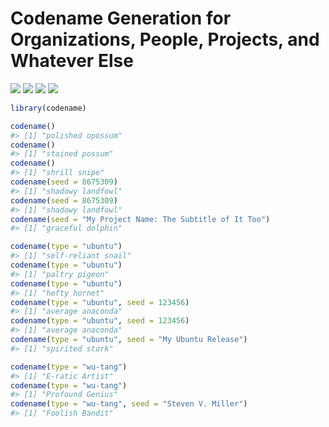 
# Codename Generation for Organizations, People, Projects, and Whatever Else

[![](https://www.r-pkg.org/badges/version/codename?color=green)](https://cran.r-project.org/package=codename)
[![](http://cranlogs.r-pkg.org/badges/grand-total/codename?color=green)](https://cran.r-project.org/package=codename)
[![](http://cranlogs.r-pkg.org/badges/last-month/codename?color=green)](https://cran.r-project.org/package=codename)
[![](http://cranlogs.r-pkg.org/badges/last-week/codename?color=green)](https://cran.r-project.org/package=codename)

``` r
library(codename)

codename()
#> [1] "polished opossum"
codename()
#> [1] "stained possum"
codename()
#> [1] "shrill snipe"
codename(seed = 8675309)
#> [1] "shadowy landfowl"
codename(seed = 8675309)
#> [1] "shadowy landfowl"
codename(seed = "My Project Name: The Subtitle of It Too")
#> [1] "graceful dolphin"

codename(type = "ubuntu")
#> [1] "self-reliant snail"
codename(type = "ubuntu")
#> [1] "paltry pigeon"
codename(type = "ubuntu")
#> [1] "hefty hornet"
codename(type = "ubuntu", seed = 123456)
#> [1] "average anaconda"
codename(type = "ubuntu", seed = 123456)
#> [1] "average anaconda"
codename(type = "ubuntu", seed = "My Ubuntu Release")
#> [1] "spirited stork"

codename(type = "wu-tang")
#> [1] "E-ratic Artist"
codename(type = "wu-tang")
#> [1] "Profound Genius"
codename(type = "wu-tang", seed = "Steven V. Miller")
#> [1] "Foolish Bandit"
```
